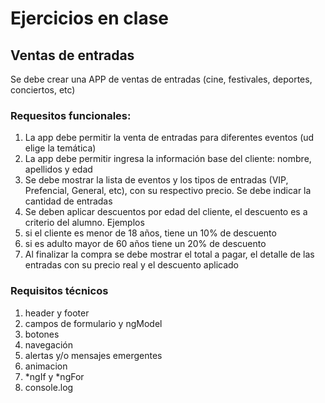 # Ejercicios en clase

## Ventas de entradas

Se debe crear una APP de ventas de entradas (cine, festivales, deportes, conciertos, etc)

### Requesitos funcionales:

1. La app debe permitir la venta de entradas para diferentes eventos (ud elige la temática)
2. La app debe permitir ingresa la información base del cliente: nombre, apellidos y edad
3. Se debe mostrar la lista de eventos y los tipos de entradas (VIP, Prefencial, General, etc), con su respectivo precio. Se debe indicar la cantidad de entradas
4. Se deben aplicar descuentos por edad del cliente, el descuento es a criterio del alumno. Ejemplos
5. si el cliente es menor de 18 años, tiene un 10% de descuento
6. si es adulto mayor de 60 años tiene un 20% de descuento
7. Al finalizar la compra se debe mostrar el total a pagar, el detalle de las entradas con su precio real y el descuento aplicado

### Requisitos técnicos

1. header y footer
2. campos de formulario y ngModel
3. botones
4. navegación
5. alertas y/o mensajes emergentes
6. animacion
7. *ngIf y *ngFor
8. console.log
